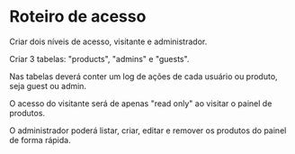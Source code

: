 # Roteiro de acesso

Criar dois níveis de acesso, visitante e administrador.

Criar 3 tabelas: "products", "admins" e "guests".

Nas tabelas deverá conter um log de ações de cada usuário ou produto, seja guest ou admin.

O acesso do visitante será de apenas "read only" ao visitar o painel de produtos.

O administrador poderá listar, criar, editar e remover os produtos do painel de forma rápida.
